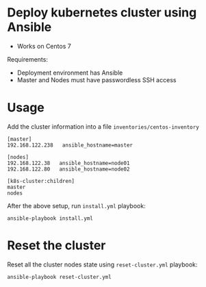 # Deploy kubernetes cluster using Ansible

- Works on Centos 7

Requirements:

  - Deployment environment has Ansible
  - Master and Nodes must have passwordless SSH access

# Usage

Add the cluster information into a file `inventories/centos-inventory`
```
[master]
192.168.122.238   ansible_hostname=master

[nodes]
192.168.122.38   ansible_hostname=node01
192.168.122.80   ansible_hostname=node02

[k8s-cluster:children]
master
nodes
```

After the above setup, run `install.yml` playbook:

```
ansible-playbook install.yml
```

# Reset the cluster

Reset all the cluster nodes state using `reset-cluster.yml` playbook:

```
ansible-playbook reset-cluster.yml
```

